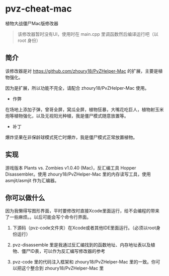 # pvz-cheat-mac

植物大战僵尸Mac版修改器

> 该修改器暂时没有UI，使用时在 main.cpp 里调函数然后编译运行吧（以 root 身份）

## 简介

该修改器是对 https://github.com/zhoury18/PvZHelper-Mac 的扩展，主要是植物强化。

因为是扩展，所以功能不完全，请配合 zhoury18/PvZHelper-Mac 使用。

* 作弊

在场地上添加子弹，曾哥全屏，窝瓜全屏，植物狂暴，大嘴花吃巨人，植物射玉米炮等植物强化，以及无视阳光种植，我是僵尸模式随意放置等。

* 补丁

爆炸坚果在非保龄球模式死亡时爆炸，我是僵尸模式正常放置植物。

## 实现

游戏版本 Plants vs. Zombies v1.0.40 (Mac)，反汇编工具 Hopper Disassembler。使用 zhoury18/PvZHelper-Mac 里的内存读写工具，使用 asmjit/asmjit 作为汇编器。

## 你可以做什么

因为我懒得写图形界面，平时要修改时直接Xcode里面运行，给不会编程的带来了一些麻烦。。以后可能会写个命令行界面。

1. 下源码（pvz-code文件夹）在Xcode或者其他IDE里面运行。（必须以root身份运行）

2. pvz-disassemble 里是我通过反汇编找到的函数地址、内存地址表以及植物、僵尸ID表，可以作为反汇编写修改器的参考

3. pvz-code 里的代码注入框架和 zhoury18/PvZHelper-Mac 里的一致。你可以把这个整合到 zhoury18/PvZHelper-Mac 里
